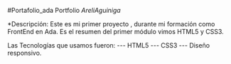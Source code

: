 #Portafolio_ada
Portfolio *AreliAguiniga*

*Descripción:
Este es mi primer proyecto , durante mi formación como FrontEnd en Ada. Es el resumen del  primer módulo vimos HTML5 y CSS3. 


Las Tecnologías que usamos fueron:
--- HTML5
--- CSS3
--- Diseño responsivo. 
